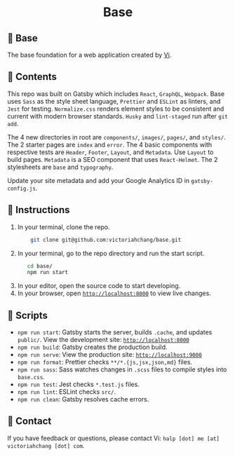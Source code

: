 <h1 align='center'>Base</h1>

## 🌱 Base

The base foundation for a web application created by [Vi](https://www.github.com/victoriahchang).

## 🤔 Contents

This repo was built on Gatsby which includes `React`, `GraphQL`, `Webpack`. Base uses `Sass` as the style sheet language, `Prettier` and `ESLint` as linters, and `Jest` for testing. `Normalize.css` renders element styles to be consistent and current with modern browser standards. `Husky` and `lint-staged` run after `git add`.

The 4 new directories in root are `components/`, `images/`, `pages/`, and `styles/`. The 2 starter pages are `index` and `error`. The 4 basic components with respective tests are `Header`, `Footer`, `Layout`, and `Metadata`. Use `Layout` to build pages. `Metadata` is a SEO component that uses `React-Helmet`. The 2 stylesheets are `base` and `typography`.

Update your site metadata and add your Google Analytics ID in `gatsby-config.js`.

## 🤖 Instructions

1. In your terminal, clone the repo.
    ```sh
        git clone git@github.com:victoriahchang/base.git
    ```
2. In your terminal, go to the repo directory and run the start script.
     ```sh
        cd base/
        npm run start
    ```
3. In your editor, open the source code to start developing.
4. In your browser, open [`http://localhost:8000`](http://localhost:8000) to view live changes.

## 🚀 Scripts

- `npm run start`: Gatsby starts the server, builds `.cache`, and updates `public/`. View the development site: [`http://localhost:8000`](http://localhost:8000)
- `npm run build`: Gatsby creates the production build.
- `npm run serve`: View the production site: [`http://localhost:9000`](http://localhost:9000)
- `npm run format`: Prettier checks `**/*.{js,jsx,json,md}` files.
- `npm run sass`: Sass watches changes in `.scss` files to compile styles into `base.css`.
- `npm run test`: Jest checks `*.test.js` files.
- `npm run lint`: ESLint checks `src/`.
- `npm run clean`: Gatsby resolves cache errors.

## 💌 Contact
If you have feedback or questions, please contact Vi: `halp [dot] me [at] victoriahchang [dot] com`.